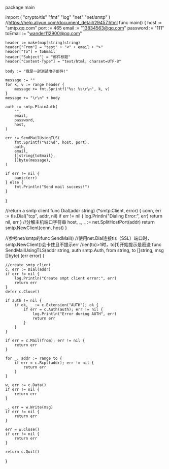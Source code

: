 package main

import (
	"crypto/tls"
	"fmt"
	"log"
	"net"
	"net/smtp"
)
//https://help.aliyun.com/document_detail/29457.html
func main() {
	host := "smtp.qq.com"
	port := 465
	email := "13834563@qq.com"
	password := "111"
	toEmail := "wander112900@qq.com"

	header := make(map[string]string)
	header["From"] = "test" + "<" + email + ">"
	header["To"] = toEmail
	header["Subject"] = "邮件标题"
	header["Content-Type"] = "text/html; charset=UTF-8"

	body := "我是一封测试电子邮件!"

	message := ""
	for k, v := range header {
		message += fmt.Sprintf("%s: %s\r\n", k, v)
	}
	message += "\r\n" + body

	auth := smtp.PlainAuth(
		"",
		email,
		password,
		host,
	)

	err := SendMailUsingTLS(
		fmt.Sprintf("%s:%d", host, port),
		auth,
		email,
		[]string{toEmail},
		[]byte(message),
	)

	if err != nil {
		panic(err)
	} else {
		fmt.Println("Send mail success!")
	}
}

//return a smtp client
func Dial(addr string) (*smtp.Client, error) {
	conn, err := tls.Dial("tcp", addr, nil)
	if err != nil {
		log.Println("Dialing Error:", err)
		return nil, err
	}
	//分解主机端口字符串
	host, _, _ := net.SplitHostPort(addr)
	return smtp.NewClient(conn, host)
}

//参考net/smtp的func SendMail()
//使用net.Dial连接tls（SSL）端口时，smtp.NewClient()会卡住且不提示err
//len(to)>1时，to[1]开始提示是密送
func SendMailUsingTLS(addr string, auth smtp.Auth, from string,
	to []string, msg []byte) (err error) {

	//create smtp client
	c, err := Dial(addr)
	if err != nil {
		log.Println("Create smpt client error:", err)
		return err
	}
	defer c.Close()

	if auth != nil {
		if ok, _ := c.Extension("AUTH"); ok {
			if err = c.Auth(auth); err != nil {
				log.Println("Error during AUTH", err)
				return err
			}
		}
	}

	if err = c.Mail(from); err != nil {
		return err
	}

	for _, addr := range to {
		if err = c.Rcpt(addr); err != nil {
			return err
		}
	}

	w, err := c.Data()
	if err != nil {
		return err
	}

	_, err = w.Write(msg)
	if err != nil {
		return err
	}

	err = w.Close()
	if err != nil {
		return err
	}

	return c.Quit()
}

